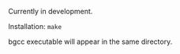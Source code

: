 Currently in development.

Installation:
```make```

bgcc executable will appear in the same directory.
